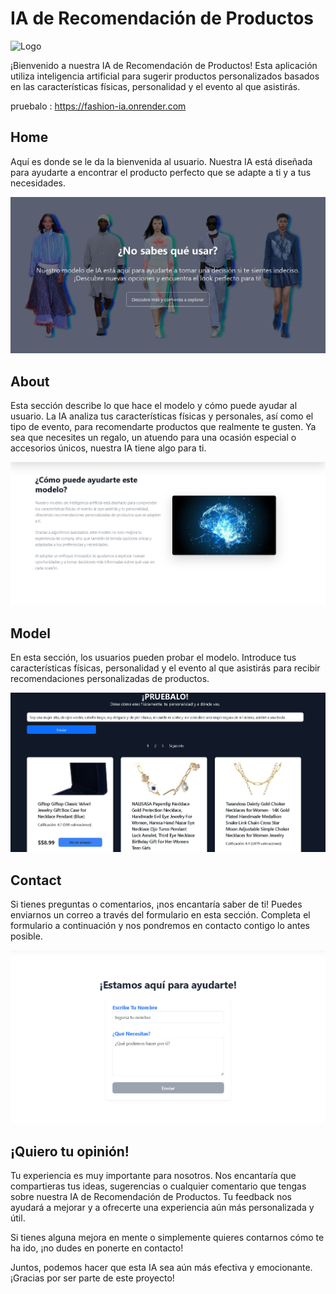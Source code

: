 # IA de Recomendación de Productos

![Logo](https://static.thenounproject.com/png/337564-200.png)  

¡Bienvenido a nuestra IA de Recomendación de Productos! Esta aplicación utiliza inteligencia artificial para sugerir productos personalizados basados en las características físicas, personalidad y el evento al que asistirás.

pruebalo : https://fashion-ia.onrender.com


## Home

Aquí es donde se le da la bienvenida al usuario. Nuestra IA está diseñada para ayudarte a encontrar el producto perfecto que se adapte a ti y a tus necesidades.

![Home](images/home.png)

## About

Esta sección describe lo que hace el modelo y cómo puede ayudar al usuario. La IA analiza tus características físicas y personales, así como el tipo de evento, para recomendarte productos que realmente te gusten. Ya sea que necesites un regalo, un atuendo para una ocasión especial o accesorios únicos, nuestra IA tiene algo para ti.

![About](images/about.png)

## Model

En esta sección, los usuarios pueden probar el modelo. Introduce tus características físicas, personalidad y el evento al que asistirás para recibir recomendaciones personalizadas de productos.

![Model](images/model.png)

## Contact

Si tienes preguntas o comentarios, ¡nos encantaría saber de ti! Puedes enviarnos un correo a través del formulario en esta sección. Completa el formulario a continuación y nos pondremos en contacto contigo lo antes posible.

![Contact](images/contact.png)


## ¡Quiero tu opinión!
Tu experiencia es muy importante para nosotros. Nos encantaría que compartieras tus ideas, sugerencias o cualquier comentario que tengas sobre nuestra IA de Recomendación de Productos. Tu feedback nos ayudará a mejorar y a ofrecerte una experiencia aún más personalizada y útil.

Si tienes alguna mejora en mente o simplemente quieres contarnos cómo te ha ido, ¡no dudes en ponerte en contacto!

Juntos, podemos hacer que esta IA sea aún más efectiva y emocionante. ¡Gracias por ser parte de este proyecto!
